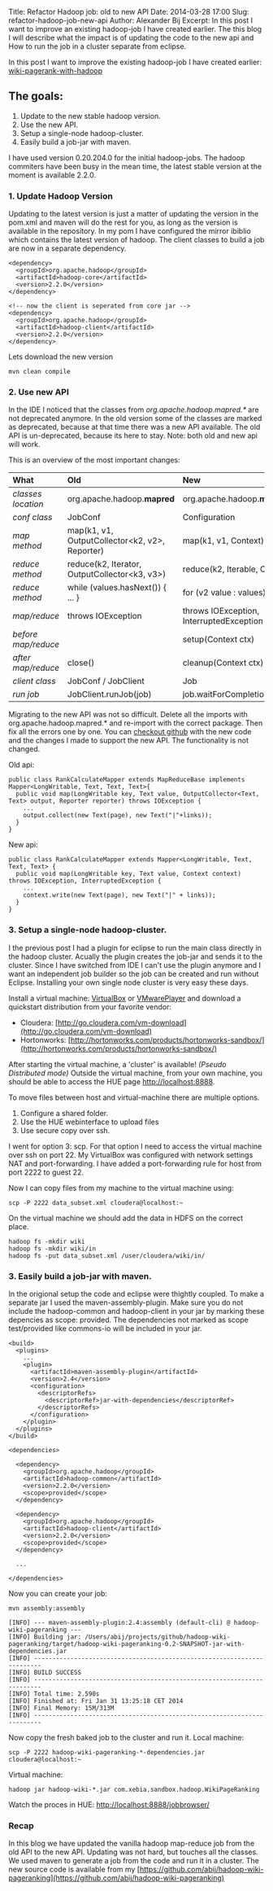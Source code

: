 Title: Refactor Hadoop job: old to new API
Date: 2014-03-28 17:00
Slug: refactor-hadoop-job-new-api
Author: Alexander Bij
Excerpt: In this post I want to improve an existing hadoop-job I have created earlier. The this blog I will describe what the impact is of updating the code to the new api and How to run the job in a cluster separate from eclipse.

In this post I want to improve the existing hadoop-job I have created earlier: [wiki-pagerank-with-hadoop](http://blog.xebia.com/2011/09/27/wiki-pagerank-with-hadoop/)

## The goals:

1.  Update to the new stable hadoop version.
2.  Use the new API. 
3.  Setup a single-node hadoop-cluster.
4.  Easily build a job-jar with maven.

I have used version 0.20.204.0 for the initial hadoop-jobs. The hadoop commiters have been busy in the mean time, the latest stable version at the moment is available 2.2.0.

### 1. Update Hadoop Version
Updating to the latest version is just a matter of updating the version in the pom.xml and maven will do the rest for you, as long as the version is available in the repository. In my pom I have configured the mirror ibiblio which contains the latest version of hadoop. The client classes to build a job are now in a separate dependency.

    <dependency>
      <groupId>org.apache.hadoop</groupId>
      <artifactId>hadoop-core</artifactId>
      <version>2.2.0</version>
    </dependency>

    <!-- now the client is seperated from core jar -->
    <dependency>
      <groupId>org.apache.hadoop</groupId>
      <artifactId>hadoop-client</artifactId>
      <version>2.2.0</version>
    </dependency>


Lets download the new version

    mvn clean compile


### 2. Use new API
In the IDE I noticed that the classes from _org.apache.hadoop.mapred.*_  are not deprecated anymore. In the old version some of the classes are marked as deprecated, because at that time there was a new API available. The old API is un-deprecated, because its here to stay. Note: both old and new api will work.

This is an overview of the most important changes:


| What                 | Old                                                 | New                                     |
|:---------------------|:----------------------------------------------------|:----------------------------------------|
| *classes location*   | org.apache.hadoop.**mapred**                        | org.apache.hadoop.**mapreduce**         |
| *conf class*         | JobConf                                             | Configuration                           |
| *map method*         | map(k1, v1, OutputCollector<k2, v2>, Reporter)      | map(k1, v1, Context)                    |
| *reduce method*      | reduce(k2, Iterator<v2>, OutputCollector<k3, v3>)   | reduce(k2, Iterable<v2>, Context)       |
| *reduce method*      | while (values.hasNext()) { ... }                    | for (v2 value : values) { ... }         |
| *map/reduce*         | throws IOException                                  | throws IOException, InterruptedException|
| *before map/reduce*  |                                                     | setup(Context ctx)                      |
| *after map/reduce*   | close()                                             | cleanup(Context ctx)                    |
| *client class*       | JobConf / JobClient                                 | Job                                     |
| *run job*            |JobClient.runJob(job)                                | job.waitForCompletion(true)             |


Migrating to the new API was not so difficult. Delete all the imports with org.apache.hadoop.mapred.* and re-import with the correct package. Then fix all the errors one by one. You can [checkout github](https://github.com/abij/hadoop-wiki-pageranking) with the new code and the changes I made to support the new API. The functionality is not changed.

Old api:

    public class RankCalculateMapper extends MapReduceBase implements Mapper<LongWritable, Text, Text, Text>{
      public void map(LongWritable key, Text value, OutputCollector<Text, Text> output, Reporter reporter) throws IOException {
        ...
        output.collect(new Text(page), new Text("|"+links));
      }
    }

New api:

    public class RankCalculateMapper extends Mapper<LongWritable, Text, Text, Text> {
      public void map(LongWritable key, Text value, Context context) throws IOException, InterruptedException {
        ...
        context.write(new Text(page), new Text("|" + links));
      }
    }


### 3. Setup a single-node hadoop-cluster.
I the previous post I had a plugin for eclipse to run the main class directly in the hadoop cluster. Acually the plugin creates the job-jar and sends it to the cluster. Since I have switched from IDE I can't use the plugin anymore and I want an independent job builder so the job can be created and run without Eclipse. Installing your own single node cluster is very easy these days.

Install a virtual machine: [VirtualBox](https://www.virtualbox.org/wiki/Downloads) or [VMwarePlayer](https://my.vmware.com/web/vmware/downloads) and download a quickstart distribution from your favorite vendor:

- Cloudera: [http://go.cloudera.com/vm-download](http://go.cloudera.com/vm-download)
- Hortonworks: [http://hortonworks.com/products/hortonworks-sandbox/](http://hortonworks.com/products/hortonworks-sandbox/)

After starting the virtual machine, a 'cluster' is available! _(Pseudo Distributed mode)_ Outside the virtual machine, from your own machine, you should be able to access the HUE page [http://localhost:8888](http://localhost:8888).

To move files between host and virtual-machine there are multiple options.

1.  Configure a shared folder.
2.  Use the HUE webinterface to upload files
3.  Use secure copy over ssh.

I went for option 3: scp. For that option I need to access the virtual machine over ssh on port 22.
My VirtualBox was configured with network settings NAT and port-forwarding. I have added a port-forwarding rule for host from port 2222 to guest 22.

Now I can copy files from my machine to the virtual machine using:

    scp -P 2222 data_subset.xml cloudera@localhost:~

On the virtual machine we should add the data in HDFS on the correct place.

    hadoop fs -mkdir wiki
    hadoop fs -mkdir wiki/in
    hadoop fs -put data_subset.xml /user/cloudera/wiki/in/


### 3. Easily build a job-jar with maven.
In the origional setup the code and eclipse were thightly coupled. To make a separate jar I used the maven-assembly-plugin. Make sure you do not include the hadoop-common and hadoop-client in your jar by marking these depencies as scope: provided. The dependencies not marked as scope test/provided like commons-io will be included in your jar.


    <build>
      <plugins>
        ...
        <plugin>
          <artifactId>maven-assembly-plugin</artifactId>
          <version>2.4</version>
          <configuration>
            <descriptorRefs>
              <descriptorRef>jar-with-dependencies</descriptorRef>
            </descriptorRefs>
          </configuration>
        </plugin>
      </plugins>
    </build>

    <dependencies>

      <dependency>
        <groupId>org.apache.hadoop</groupId>
        <artifactId>hadoop-common</artifactId>
        <version>2.2.0</version>
        <scope>provided</scope>
      </dependency>
  
      <dependency>
        <groupId>org.apache.hadoop</groupId>
        <artifactId>hadoop-client</artifactId>
        <version>2.2.0</version>
        <scope>provided</scope>
      </dependency>
  
      ...

    </dependencies>


Now you can create your job:

    mvn assembly:assembly

    [INFO] --- maven-assembly-plugin:2.4:assembly (default-cli) @ hadoop-wiki-pageranking ---
    [INFO] Building jar: /Users/abij/projects/github/hadoop-wiki-pageranking/target/hadoop-wiki-pageranking-0.2-SNAPSHOT-jar-with-dependencies.jar
    [INFO] ------------------------------------------------------------------------
    [INFO] BUILD SUCCESS
    [INFO] ------------------------------------------------------------------------
    [INFO] Total time: 2.590s
    [INFO] Finished at: Fri Jan 31 13:25:18 CET 2014
    [INFO] Final Memory: 15M/313M
    [INFO] ------------------------------------------------------------------------


Now copy the fresh baked job to the cluster and run it.
Local machine:

    scp -P 2222 hadoop-wiki-pageranking-*-dependencies.jar cloudera@localhost:~

Virtual machine:

    hadoop jar hadoop-wiki-*.jar com.xebia.sandbox.hadoop.WikiPageRanking

Watch the proces in HUE: 
[http://localhost:8888/jobbrowser/](http://localhost:8888/jobbrowser/)


### Recap
In this blog we have updated the vanilla hadoop map-reduce job from the old API to the new API. Updating was not hard, but touches all the classes. We used maven to generate a job from the code and run it in a cluster. The new source code is available from my [https://github.com/abij/hadoop-wiki-pageranking](https://github.com/abij/hadoop-wiki-pageranking)

